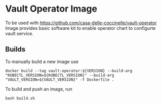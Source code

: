 # Vault Operator Image
To be used with https://github.com/casa-delle-coccinelle/vault-operator
Image provides basic software kit to enable operator chart to configurte vault service.

## Builds
To manually build a new image use
```
docker build --tag vault-operator:${VERSION} --build-arg "KUBECTL_VERSION=${KUBECTL_VERSION}" --build-arg "VAULT_VERSION=${VAULT_VERSION}" -f Dockerfile .
```

To build and push an image, run
```
bash build.sh
```
